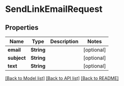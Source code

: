 # SendLinkEmailRequest

## Properties

Name | Type | Description | Notes
------------ | ------------- | ------------- | -------------
**email** | **String** |  | [optional] 
**subject** | **String** |  | [optional] 
**text** | **String** |  | [optional] 

[[Back to Model list]](../README.md#documentation-for-models) [[Back to API list]](../README.md#documentation-for-api-endpoints) [[Back to README]](../README.md)


